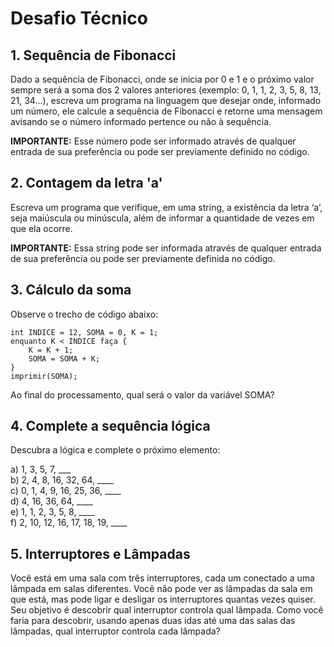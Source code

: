 # Desafio Técnico

## 1. Sequência de Fibonacci

Dado a sequência de Fibonacci, onde se inicia por 0 e 1 e o próximo valor sempre será a soma dos 2 valores anteriores (exemplo: 0, 1, 1, 2, 3, 5, 8, 13, 21, 34...), escreva um programa na linguagem que desejar onde, informado um número, ele calcule a sequência de Fibonacci e retorne uma mensagem avisando se o número informado pertence ou não à sequência.

**IMPORTANTE:** Esse número pode ser informado através de qualquer entrada de sua preferência ou pode ser previamente definido no código.

## 2. Contagem da letra 'a'

Escreva um programa que verifique, em uma string, a existência da letra ‘a’, seja maiúscula ou minúscula, além de informar a quantidade de vezes em que ela ocorre.

**IMPORTANTE:** Essa string pode ser informada através de qualquer entrada de sua preferência ou pode ser previamente definida no código.


## 3. Cálculo da soma

Observe o trecho de código abaixo:

```plaintext
int INDICE = 12, SOMA = 0, K = 1;
enquanto K < INDICE faça {
    K = K + 1;
    SOMA = SOMA + K;
}
imprimir(SOMA);
```

Ao final do processamento, qual será o valor da variável SOMA?

## 4. Complete a sequência lógica

Descubra a lógica e complete o próximo elemento:

a) 1, 3, 5, 7, ___  
b) 2, 4, 8, 16, 32, 64, ____  
c) 0, 1, 4, 9, 16, 25, 36, ____  
d) 4, 16, 36, 64, ____  
e) 1, 1, 2, 3, 5, 8, ____  
f) 2, 10, 12, 16, 17, 18, 19, ____  


## 5. Interruptores e Lâmpadas

Você está em uma sala com três interruptores, cada um conectado a uma lâmpada em salas diferentes. Você não pode ver as lâmpadas da sala em que está, mas pode ligar e desligar os interruptores quantas vezes quiser. Seu objetivo é descobrir qual interruptor controla qual lâmpada. Como você faria para descobrir, usando apenas duas idas até uma das salas das lâmpadas, qual interruptor controla cada lâmpada?